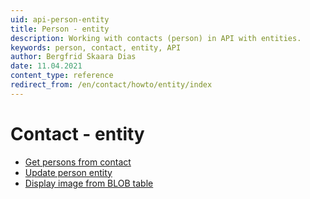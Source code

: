 ```yaml
---
uid: api-person-entity
title: Person - entity
description: Working with contacts (person) in API with entities.
keywords: person, contact, entity, API
author: Bergfrid Skaara Dias
date: 11.04.2021
content_type: reference
redirect_from: /en/contact/howto/entity/index
---
```


# Contact - entity

* [Get persons from contact][1]
* [Update person entity][2]
* [Display image from BLOB table][3]

<!-- Referenced links -->
[1]: get-persons-from-contact-entities.md
[2]: update-person-entity.md
[3]: display-image-from-blob-table-entity.md
